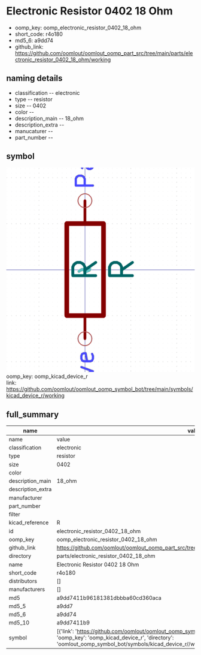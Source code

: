 # Electronic Resistor 0402 18 Ohm

  
* oomp_key: oomp_electronic_resistor_0402_18_ohm 
* short_code: r4o180
* md5_6: a9dd74  
* github_link: https://github.com/oomlout/oomlout_oomp_part_src/tree/main/parts/electronic_resistor_0402_18_ohm/working  
## naming details
* classification -- electronic
* type -- resistor
* size -- 0402
* color -- 
* description_main -- 18_ohm
* description_extra -- 
* manucaturer -- 
* part_number -- 



## symbol

![](symbol/0/working/working_600.png)  
oomp_key: oomp_kicad_device_r  
link: https://github.com/oomlout/oomlout_oomp_symbol_bot/tree/main/symbols/kicad_device_r/working  


## full_summary
| name | value | 
| --- | --- | 
| name | value | 
| classification | electronic | 
| type | resistor | 
| size | 0402 | 
| color |  | 
| description_main | 18_ohm | 
| description_extra |  | 
| manufacturer |  | 
| part_number |  | 
| filter |  | 
| kicad_reference | R | 
| id | electronic_resistor_0402_18_ohm | 
| oomp_key | oomp_electronic_resistor_0402_18_ohm | 
| github_link | https://github.com/oomlout/oomlout_oomp_part_src/tree/main/parts/electronic_resistor_0402_18_ohm/working | 
| directory | parts/electronic_resistor_0402_18_ohm | 
| name | Electronic Resistor 0402 18 Ohm | 
| short_code | r4o180 | 
| distributors | [] | 
| manufacturers | [] | 
| md5 | a9dd7411b96181381dbbba60cd360aca | 
| md5_5 | a9dd7 | 
| md5_6 | a9dd74 | 
| md5_10 | a9dd7411b9 | 
| symbol | [{'link': 'https://github.com/oomlout/oomlout_oomp_symbol_bot/tree/main/symbols/kicad_device_r', 'oomp_key': 'oomp_kicad_device_r', 'directory': 'oomlout_oomp_symbol_bot/symbols/kicad_device_r//working/working.kicad_sym'}] | 
